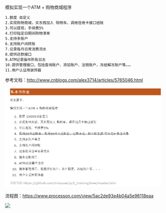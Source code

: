 
模拟实现一个ATM + 购物商城程序

    1.额度 自定义
    2.实现购物商城，买东西加入 购物车，调用信用卡接口结账
    3.可以提现，手续费5%
    4.打印指定日期间购物清单
    5.支持多账户
    6.支持账户间转账
    7.记录每月日常消费流水
    8.提供还款接口
    9.ATM记录操作所有日志
    10.提供管理接口，包括查询账户、添加账户、注销账户，冻结解冻账户等。。。
    11.用户认证用装饰器

参考文档：http://www.cnblogs.com/alex3714/articles/5765046.html

![](doc/task.png)

流程图：https://www.processon.com/view/5ac2de93e4b04a5e96118eaa

![](doc/流程图.png)